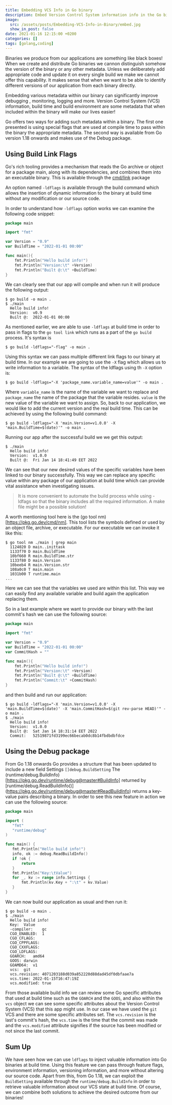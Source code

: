 ```yaml
---
title: Embedding VCS Info in Go binary
description: Embed Version Control System information info in the Go binary.
image:
  src: /assets/posts/Embedding-VCS-Info-in-Binary/embed.jpg
  show_in_post: false
date: 2021-01-16 12:15:00 +0200
categories: []
tags: [golang,coding]
---
```


Binaries we produce from our applications are something like black boxes! When we create and distribute Go binaries we 
cannon distinguish somehow the version of the binary or any other metadata. Unless we deliberately add appropriate code
and update it on every single build we make we cannot offer this capability. It makes sense that when we want to be able 
to identify different versions of our application from each binary directly.

Embedding various metadata within our binary can significantly improve debugging , monitoring, logging and more.
Version Control System (VCS) information, build time and build environment are some metadata that when included within the 
binary will make our lives easier!

Go offers two ways for adding such metadata within a binary. The first one presented is using special flags that are 
used at compile time to pass within the binary the appropriate metadata. The second way is available from Go version 
1.18 onwards and makes use of the Debug package.

## Using Build Link Flags

Go's rich tooling provides a mechanism that reads the Go archive or object for a package main, along with its dependencies, 
and combines them into an executable binary. This is available through the [cmd/link](https://pkg.go.dev/cmd/link) package

An option named `-ldflags` is available through the build command which allows the insertion of dynamic information to 
the binary at build time without any modification or our source code.

In order to understand how `-ldflags` option works we can examine the following code snippet:
```go
package main

import "fmt"

var Version = "0.9"
var BuildTime = "2022-01-01 00:00"

func main(){
	fmt.Println("Hello build info!")
	fmt.Println("Version:\t" +Version)
	fmt.Println("Built @:\t" +BuildTime)
}
```

We can clearly see that our app will compile and when run it will produce the following output:
```terminal
$ go build -o main .
$ ./main
  Hello build info!
  Version:	v0.9
  Built @:	2022-01-01 00:00
```

As mentioned earlier, we are able to use `-ldflags` at build time in order to pass in flags to the `go tool link` which 
runs as a part of the `go build` process. It's syntax is 
```console
$ go build -ldflags="-flag" -o main .
```

Using this syntax we can pass multiple different link flags to our binary at build time. In our example we are going to 
use the `-X` flag which allows us to write information to a variable. The syntax of the ldflags using th `-X` option is:
```console
$ go build -ldflags="-X 'package_name.variable_name=value'" -o main .
```
Where `variable_name` is the name of the variable we want to replace and `package_name` the name of the package that the 
variable resides. `value` is the new value of the variable we want to assign. So, back to our application, we would like 
to add the current version and the real build time. This can be achieved by using the following build command:
```console
$ go build -ldflags="-X 'main.Version=v1.0.0' -X 'main.BuildTime=$(date)'" -o main .
```
Running our app after the successful build we we get this output:
```console
$ ./main
  Hello build info!
  Version:	v1.0.0
  Built @:	Fri Jan 14 18:41:49 EET 2022
```

We can see that our new desired values of the specific variables have been linked to our binary successfully.
This way we can replace any specific value within any package of our application at build time which can provide vital
assistance when investigating issues.

> It is more convenient to automate the build process while using -ldfags so that the binary includes all the required 
> information. A make file might be a possible solution!

A worth mentioning tool here is the (go tool nm)[https://pkg.go.dev/cmd/nm]. 
This tool lists the symbols defined or used by an object file, archive, or executable. For our executable we can invoke 
it like this:
```console
$ go tool nm ./main | grep main
  1124020 D main..inittask
  1133f70 D main.BuildTime
  10bf660 R main.BuildTime.str
  1133f80 D main.Version
  10beeb4 R main.Version.str
  108a0c0 T main.main
  1031b00 T runtime.main
...
```
Here we can see that the variables we used are within this list. This way we can easily find any available variable and build again the application replacing them.

So in a last example where we want to provide our binary with the last commit's hash we can use the following source:
```go
package main

import "fmt"

var Version = "0.9"
var BuildTime = "2022-01-01 00:00"
var CommitHash = ""

func main(){
	fmt.Println("Hello build info!")
	fmt.Println("Version:\t" +Version)
	fmt.Println("Built @:\t" +BuildTime)
	fmt.Println("Commit:\t" +CommitHash)
}
```

and then build and run our application:
```consolse
$ go build -ldflags="-X 'main.Version=v1.0.0' -X 'main.BuildTime=$(date)' -X 'main.CommitHash=$(git rev-parse HEAD)'" -o main .
$ ./main
  Hello build info!
  Version:	v1.0.0
  Built @:	Sat Jan 14 18:31:14 EET 2022
  Commit:	52519871fd3199ec66becab0dc8b14fbdbdbfdce
```

## Using the Debug package

From Go 1.18 onwards Go provides a structure that has been updated to include a new field Settings `[]debug.BuildSetting`
The (runtime/debug.BuildInfo)[https://pkg.go.dev/runtime/debug@master#BuildInfo] returned by [runtime/debug.ReadBuildInfo()]
(https://pkg.go.dev/runtime/debug@master#ReadBuildInfo) returns a key-value pairs describing a binary.
 In order to see this new feature in action we can use the following source:
 ```go
package main

import (
	"fmt"
	"runtime/debug"
)

func main() {
	fmt.Println("Hello build info!")
	info, ok := debug.ReadBuildInfo()
	if !ok {
		return
	}
	fmt.Println("Key:\tValue")
	for _, kv := range info.Settings {
		fmt.Println(kv.Key + ":\t" + kv.Value)
	}
}
 ```

We can now build our application as usual and then run it:
```console
$ go build -o main . 
$ ./main
  Hello build info!
  Key:	Value
  -compiler:	gc
  CGO_ENABLED:	1
  CGO_CFLAGS:	
  CGO_CPPFLAGS:	
  CGO_CXXFLAGS:	
  CGO_LDFLAGS:	
  GOARCH:	amd64
  GOOS:	darwin
  GOAMD64:	v1
  vcs:	git
  vcs.revision:	4071203188d039a852220d88dad45df0dbfaae7a
  vcs.time:	2022-01-15T16:47:19Z
  vcs.modified:	true
```

From those available build info we can review some Go specific attributes that used at build time such as the `GOARCH` and
the `GOOS`, and also within the `vcs` object we can see some specific attributes about the Version Control System (VCS)
that this app might use. In our case we have used the `git` VCS and there are some specific attributes set. The 
`vcs.revision` is the last's commit's hash, the `vcs.time` is the time that the commit was made and the `vcs.modified`
attribute signifies if the source has been modified or not since the last commit.

## Sum Up
We have seen how we can use `ldflags` to inject valuable information into Go binaries at build time. 
Using this feature we can pass through feature flags, environment information, versioning information, and more without altering our source code. Apart from this, from Go 1.18, we can exploit the `BuildSetting` available through the
`runtime/debug.BuildInfo` in order to retrieve valuable information about our VCS state at build time. Of course, we
can combine both solutions to achieve the desired outcome from our binaries!
